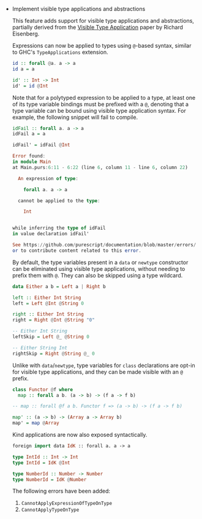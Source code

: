 * Implement visible type applications and abstractions

  This feature adds support for visible type applications and
  abstractions, partially derived from the [Visible Type
  Application](https://www.seas.upenn.edu/~sweirich/papers/type-app-extended.pdf)
  paper by Richard Eisenberg.

  Expressions can now be applied to types using `@`-based syntax, similar to
  GHC's `TypeApplications` extension.

  ```purs
  id :: forall @a. a -> a
  id a = a

  id' :: Int -> Int
  id' = id @Int
  ```

  Note that for a polytyped expression to be applied to a type, at least
  one of its type variable bindings must be prefixed with a `@`, denoting
  that a type variable can be bound using visible type application syntax.
  For example, the following snippet will fail to compile.

  ```purs
  idFail :: forall a. a -> a
  idFail a = a

  idFail' = idFail @Int
  ```

  ```purs
  Error found:
  in module Main
  at Main.purs:6:11 - 6:22 (line 6, column 11 - line 6, column 22)

    An expression of type:

      forall a. a -> a

    cannot be applied to the type:

      Int


  while inferring the type of idFail
  in value declaration idFail'

  See https://github.com/purescript/documentation/blob/master/errors/CannotApplyExpressionOfTypeOnType.md for more information,
  or to contribute content related to this error.
  ```

  By default, the type variables present in a `data` or `newtype` constructor
  can be eliminated using visible type applications, without needing to prefix
  them with `@`. They can also be skipped using a type wildcard.

  ```purs
  data Either a b = Left a | Right b

  left :: Either Int String
  left = Left @Int @String 0

  right :: Either Int String
  right = Right @Int @String "0"

  -- Either Int String
  leftSkip = Left @_ @String 0

  -- Either String Int
  rightSkip = Right @String @_ 0
  ```

  Unlike with `data`/`newtype`, type variables for `class` declarations are opt-in
  for visible type applications, and they can be made visible with an `@` prefix.

  ```purs
  class Functor @f where
    map :: forall a b. (a -> b) -> (f a -> f b)

  -- map :: forall @f a b. Functor f => (a -> b) -> (f a -> f b)

  map' :: (a -> b) -> (Array a -> Array b)
  map' = map @Array
  ```

  Kind applications are now also exposed syntactically.

  ```purs
  foreign import data IdK :: forall a. a -> a

  type IntId :: Int -> Int
  type IntId = IdK @Int

  type NumberId :: Number -> Number
  type NumberId = IdK @Number
  ```

  The following errors have been added:
  1. `CannotApplyExpressionOfTypeOnType`
  2. `CannotApplyTypeOnType`

